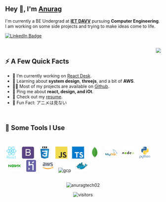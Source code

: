 <h2>Hey 👋, I'm <a href="https://github.com/Anuragtech02">Anurag</a></h2>
<p>I'm currently a BE Undergrad at <strong><a href="https://www.ietdavv.edu.in/">IET DAVV</a></strong> pursuing <strong>Computer Engineering</strong>. I am working on some side projects and trying to make ideas come to life.</p>
<p> <a href="https://www.linkedin.com/in/anuragpal02/"><img src="https://img.shields.io/badge/-@anuragpal02-0077B5?style=flat-square&amp;labelColor=0077B5&amp;logo=LinkedIn&amp;link=https://www.linkedin.com/in/anuragpal02/" alt="LinkedIn Badge"></a></p>
<br />
<img align="right" src="https://media.giphy.com/media/1iUZiXocraqiP7zy/giphy.gif?cid=ecf05e471znce9nqti0ov88vdp69k2iniwiog18lxe4krso9&rid=giphy.gif&ct=g" />
<h2>⚡️ A Few Quick Facts</h2>
<ul>
<li>🔭 I’m currently working on <a href="https://github.com/Anuragtech02/react-desk">React Desk</a>.</li>
<li>🧐 Learning about <strong>system design</strong>, <strong>threejs</strong>, and a bit of <strong>AWS</strong>.</li>
<li>👨‍💻 Most of my projects are available on <a href="https://github.com/Anuragtech02">Github</a>.</li>
<!-- <li>📝 I regulary write articles on <a href="https://blog.stanleylim.me">my blog</a>.</li> -->
<li>💬 Ping me about <strong>react, design, and iOt</strong>.</li>
<li>📙 Check out my <a href="https://drive.google.com/file/d/1bx46qnrHRHV3P6FUMkE-QvU84GGFLeKs/view?usp=sharing">resume</a>.</li>
<li>🎉 Fun Fact: アニメは見ない</li>
</ul>
<br />
<h2>🚀 Some Tools I Use</h2>
<br />
<p align="left">
<img src="https://raw.githubusercontent.com/devicons/devicon/master/icons/react/react-original-wordmark.svg" alt="react" width="40" height="40" /> 
<img src="https://raw.githubusercontent.com/devicons/devicon/master/icons/bootstrap/bootstrap-plain.svg" alt="bootstrap" width="40" height="40" style="margin-left: 10px;" />
<img src="https://raw.githubusercontent.com/devicons/devicon/master/icons/css3/css3-original-wordmark.svg" alt="css3" width="40" height="40" style="margin-left: 10px;" />
<img src="https://raw.githubusercontent.com/devicons/devicon/master/icons/javascript/javascript-original.svg" alt="javascript" width="40" height="40" style="margin-left: 10px;" />
<img src="https://raw.githubusercontent.com/devicons/devicon/master/icons/typescript/typescript-original.svg" alt="typescript" width="40" height="40" style="margin-left: 10px;" />
<img src="https://raw.githubusercontent.com/devicons/devicon/master/icons/mongodb/mongodb-original.svg" alt="mongodb" width="40" height="40" style="margin-left: 10px;" />
<img src="https://raw.githubusercontent.com/devicons/devicon/master/icons/mysql/mysql-original-wordmark.svg" alt="mysql" width="40" height="40" style="margin-left: 10px;" />
<img src="https://raw.githubusercontent.com/devicons/devicon/master/icons/nodejs/nodejs-original-wordmark.svg" alt="nodejs" width="40" height="40" style="margin-left: 10px;" />
<img src="https://raw.githubusercontent.com/devicons/devicon/master/icons/python/python-original-wordmark.svg" alt="python" width="40" height="40" style="margin-left: 10px;" />
<img src="https://raw.githubusercontent.com/devicons/devicon/master/icons/nginx/nginx-original.svg" alt="nginx" width="40" height="40" style="margin-left: 10px;" />
<img src="https://raw.githubusercontent.com/devicons/devicon/master/icons/heroku/heroku-plain.svg" alt="heroku" width="40" height="40" style="margin-left: 10px;" />
<img src="https://raw.githubusercontent.com/github/explore/80688e429a7d4ef2fca1e82350fe8e3517d3494d/topics/aws/aws.png" alt="aws" width="40" height="40" style="margin-left: 10px;" />
<img src="https://www.vectorlogo.zone/logos/google_cloud/google_cloud-icon.svg" alt="gcp" width="40" height="40" style="margin-left: 10px;" />
<img src="https://raw.githubusercontent.com/devicons/devicon/master/icons/docker/docker-original.svg" alt="Docker" width="40" height="40" style="margin-left: 10px;" />
</p>
<br />
<center>
<img src="https://github-readme-stats.vercel.app/api?username=anuragtech02&show_icons=true&count_private=true" alt="anuragtech02" />
<p><img src="https://visitor-badge.glitch.me/badge?page_id=Anuragtech02.Anuragtech02" alt="visitors"></p>
</center>

<!-- Hey this is Anurag! -->
